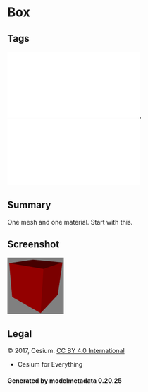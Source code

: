 # Box

## Tags

![core](../../Models-core.md), ![testing](../../Models-testing.md)

## Summary

One mesh and one material. Start with this.

## Screenshot

![screenshot](screenshot/screenshot.png)

## Legal

&copy; 2017, Cesium. [CC BY 4.0 International](https://creativecommons.org/licenses/by/4.0/legalcode)

 - Cesium for Everything

#### Generated by modelmetadata 0.20.25